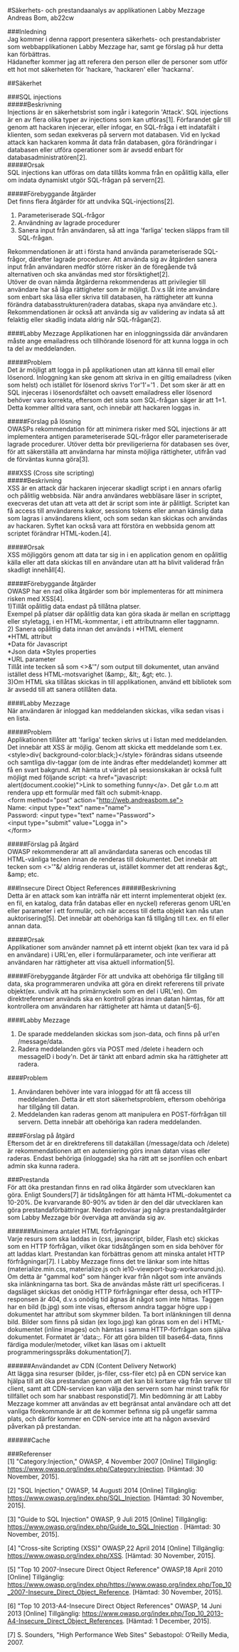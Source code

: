 #Säkerhets- och prestandaanalys av applikationen Labby Mezzage    
Andreas Bom, ab22cw    
   
   
###Inledning   
Jag kommer i denna rapport presentera säkerhets- och prestandabrister som webbapplikationen Labby Mezzage har, samt ge förslag på hur detta kan förbättras.   
Hädanefter kommer jag att referera den person eller de personer som utför ett hot mot säkerheten för 'hackare, 'hackaren' eller 'hackarna'.   

##Säkerhet   

###SQL injections   
#####Beskrivning   
Injections är en säkerhetsbrist som ingår i kategorin 'Attack'. SQL injections är en av flera olika typer av injections som kan utföras[1]. Förfarandet går till genom att hackaren injecerar, eller infogar, en SQL-fråga i ett indatafält i klienten, som sedan exekveras på servern mot databasen. Vid en lyckad attack kan hackaren komma åt data från databasen, göra förändringar i databasen eller utföra operationer som är avsedd enbart för databasadministratören[2].   
#####Orsak    
SQL injections kan utföras om data tillåts komma från en opålitlig källa, eller om indata dynamiskt utgör SQL-frågan på servern[2].   

#####Förebyggande åtgärder   
Det finns flera åtgärder för att undvika SQL-injections[2].    
1) Parameteriserade SQL-frågor   
2) Användning av lagrade procedurer   
3) Sanera input från användaren, så att inga 'farliga' tecken släpps fram till SQL-frågan.   
   
Rekommendationen är att i första hand använda parameteriserade SQL-frågor, därefter lagrade procedurer. Att använda sig av åtgärden sanera input från användaren medför större risker än de föregående två alternativen och ska användas med stor försiktighet[2].   
Utöver de ovan nämda åtgärderna rekommenderas att privilegier till användare har så låga rättigheter som är möjligt. D.v.s låt inte användare som enbart ska läsa eller skriva till databasen, ha rättigheter att kunna förändra databasstrukturen(radera databas, skapa nya användare etc.). Rekommendationen är också att använda sig av validering av indata så att felaktig eller skadlig indata aldrig når SQL-frågan[2].

####Labby Mezzage 
Applikationen har en inloggningssida där användaren måste ange emailadress och tillhörande lösenord för att kunna logga in och ta del av meddelanden.   
   
#####Problem   
Det är möjligt att logga in på applikationen utan att känna till email eller lösenord. Inloggning kan ske genom att skriva in en giltig emailadress (viken som helst) och istället för lösenord skrivs 1'or'1'='1 . Det som sker är att en SQL injeceras i lösenordsfältet och oavsett emailadress eller lösenord behöver vara korrekta, eftersom det sista som SQL-frågan säger är att 1=1. Detta kommer alltid vara sant, och innebär att hackaren loggas in.    
   
#####Förslag på lösning   
OWASPs rekommendation för att minimera risker med SQL injections är att implementera antigen parameteriserade SQL-frågor eller parameteriserade lagrade procedurer. Utöver detta bör previligerierna för databasen ses över, för att säkerställa att användarna har minsta möjliga rättigheter, utifrån vad de förväntas kunna göra[3].    
   
   
   
   

###XSS (Cross site scripting)    
#####Beskrivning   
XSS är en attack där hackaren injecerar skadligt script i en annars ofarlig och pålitlig webbsida. När andra användares webbläsare läser in scriptet, execveras det utan att veta att det är script som inte är pålitligt. Scriptet kan få access till användarens kakor, sessions tokens eller annan känslig data som lagras i användarens klient, och som sedan kan skickas och användas av hackaren. Syftet kan också vara att förstöra en webbsida genom att scriptet förändrar HTML-koden.[4].  
   
#####Orsak   
XSS möjliggörs genom att data tar sig in i en application genom en opålitlig källa eller att data skickas till en användare utan att ha blivit validerad från skadligt innehåll[4].   
   
#####Förebyggande åtgärder    
OWASP har en rad olika åtgärder som bör implementeras för att minimera risken med XSS[4].   
1)Tillåt opålitlig data endast på tillåtna platser.    
Exempel på platser där opålitlig data kan göra skada är mellan en scripttagg eller styletagg, i en HTML-kommentar, i ett attributnamn eller taggnamn.    
2) Sanera opålitlig data innan det används i
   *HTML element   
   *HTML attribut   
   *Data för Javascript    
   *Json data
   *Styles properties    
   *URL parameter    
Tillåt inte tecken så som <>&'"/ som output till dokumentet, utan använd istället dess HTML-motsvarighet (\&amp;, \&lt;, \&gt; etc. ).   
3)Om HTML ska tillåtas skickas in till applikationen, använd ett bibliotek som är avsedd till att sanera otillåten data.    
   

####Labby Mezzage   
När användaren är inloggad kan meddelanden skickas, vilka sedan visas i en lista.
   
#####Problem    
Applikationen tillåter att 'farliga' tecken skrivs ut i listan med meddelanden. Det innebär att XSS är möjlig. Genom att skicka ett meddelande som t.ex. \<style>div{ background-color:black;}\</style> förändras sidans utseende och samtliga div-taggar (om de inte ändras  efter meddelandet) kommer att få en svart bakgrund. Att hämta ut värdet på sessionskakan är också fullt möjligt med följande script: \<a href="javascript: alert(document.cookie)">Link to something funny\</a>. Det går t.o.m att rendera upp ett formulär med fält och submit-knapp.    
\<form method="post" action="http://web.andreasbom.se">   
Name:   \<input type="text" name="name">   
Password: \<input type="text" name="Password">   
\<input type="submit" value="Logga in">   
\</form>     
   
#####Förslag på åtgärd   
OWASP rekommenderar att all användardata saneras och encodas till HTML-vänliga tecken innan de renderas till dokumentet. Det innebär att tecken som <>'"&/ aldrig renderas ut, istället kommer det att renderas \&gt;, \&amp; etc.   

   
###Insecure Direct Object References
#####Beskrivning   
Detta är en attack som kan inträffa när ett internt implementerat objekt (ex. en fil, en katalog, data från databas eller en nyckel) refereras genom URL'en eller parameter i ett formulär, och när access till detta objekt kan nås utan auktorisering[5]. Det innebär att obehöriga kan få tillgång till t.ex. en fil eller annan data. 

#####Orsak   
Applikationer som använder namnet på ett internt objekt (kan tex vara id på en användare) i URL'en, eller i formulärparameter, och inte verifierar att användaren har rättigheter att visa aktuell information[5]. 

#####Förebyggande åtgärder
För att undvika att obehöriga får tillgång till data, ska programmeraren undvika att göra en direkt refererens till private objekt(ex. undivik att ha primärnyckeln som en del i URL'en). Om direktreferenser används ska en kontroll göras innan datan hämtas, för att kontrollera om användaren har rättigheter att hämta ut datan[5-6]. 

   
   
####Labby Mezzage   
1) De sparade meddelanden skickas som json-data, och finns på url'en /message/data.     
2) Radera meddelanden görs via POST med /delete i headern och messageID i body'n. Det är tänkt att enbard admin ska ha rättigheter att radera. 

####Problem   
1) Användaren behöver inte vara inloggad för att få access till meddelanden. Detta är ett stort säkerhetsproblem, eftersom obehöriga har  tillgång till datan.    
2) Meddelanden kan raderas genom att manipulera en POST-förfrågan till servern. Detta innebär att obehöriga kan radera meddelanden. 
  
####Förslag på åtgärd     
Eftersom det är en direktreferens till datakällan (/message/data och /delete) är rekommendationen att en autensiering görs innan datan visas eller raderas. Endast behöriga (inloggade) ska ha rätt att se jsonfilen och enbart admin ska kunna radera.    
    
       
       
###Prestanda   
För att öka prestandan finns en rad olika åtgärder som utvecklaren kan göra. Enligt Sounders[7] är tidsåtgången för att hämta HTML-dokumentet ca 10-20%. De kvarvarande 80-90% av tiden är den del där utvecklaren kan göra prestandaförbättringar. Nedan redovisar jag några prestandaåtgärder som Labby Mezzage bör överväga att använda sig av.    
    
######Minimera antalet HTML förfrågningar    
Varje resurs som ska laddas in (css, javascript, bilder, Flash etc) skickas som en HTTP förfrågan, vilket ökar tidsåtgången som en sida behöver för att laddas klart. Prestandan kan förbättras genom att minska antalet HTTP förfrågningar[7]. I Labby Mezzage finns det tre länkar som inte hittas (materialize.min.css, materialize.js och ie10-viewport-bug-workaround.js). Om detta är "gammal kod" som hänger kvar från något som inte används ska inlänkningarna tas bort. Ska de användas måste rätt url specificeras. I dagsläget skickas det onödig HTTP förfrågningar efter dessa, och HTTP-responsen är 404, d.v.s onödig tid ägnas åt något som inte hittas. Taggen <html> har en bild (b.jpg) som inte visas, eftersom anndra taggar högre upp i dokumentet har attribut som skymmer bilden. Ta bort inlänkningen till denna bild. Bilder som finns på sidan (ex logo.jpg) kan göras som en del i HTML-dokumentet (inline images) och hämtas i samma HTTP-förfrågan som själva dokumentet. Formatet är 'data:<mediatype>;<base64><data>. För att göra bilden till base64-data, finns färdiga moduler/metoder, vilket kan läsas om i aktuellt programmeringsspråks dokumentation[7].   
   
######Användandet  av CDN (Content Delivery Network)    
Att lägga sina resurser (bilder, js-filer, css-filer etc) på en CDN service kan hjälpa till att öka prestandan genom att det kan bli kortare väg från server till client, samt att CDN-servicen kan välja den servern som har minst trafik för tillfället och som har snabbast responstid[7]. Min bedömning är att Labby Mezzage kommer att användas av ett begränsat antal användare och att det vanliga förekommande är att de kommer befinna sig på ungefär samma plats, och därför kommer en CDN-service inte att ha någon avsevärd påverkan på prestandan.   
    
######Cache    

    




   
   
      
   
   
   
   

###Referenser   
[1] "Category:Injection," OWASP, 4 November 2007 [Online] Tillgänglig: https://www.owasp.org/index.php/Category:Injection. [Hämtad: 30 November, 2015].   
   
[2] "SQL Injection," OWASP, 14 Augusti 2014 [Online] Tillgänglig: https://www.owasp.org/index.php/SQL_Injection. [Hämtad: 30 November, 2015].   
   
[3] "Guide to SQL Injection" OWASP, 9 Juli 2015 [Online] Tillgänglig: https://www.owasp.org/index.php/Guide_to_SQL_Injection . [Hämtad: 30 November, 2015]. 
   
[4] "Cross-site Scripting (XSS)" OWASP,22 April 2014 [Online] Tillgänglig: https://www.owasp.org/index.php/XSS. [Hämtad: 30 November, 2015].    
   
[5] "Top 10 2007-Insecure Direct Object Reference" OWASP,18 April 2010 [Online] Tillgänglig: https://www.owasp.org/index.php/https://www.owasp.org/index.php/Top_10_2007-Insecure_Direct_Object_Reference. [Hämtad: 30 November, 2015].
   
[6] "Top 10 2013-A4-Insecure Direct Object References" OWASP, 14 Juni 2013 [Online] Tillgänglig: https://www.owasp.org/index.php/Top_10_2013-A4-Insecure_Direct_Object_References. [Hämtad: 1 December, 2015].    
    
[7] S. Sounders, "High Performance Web Sites" Sebastopol: O’Reilly Media, 2007.

